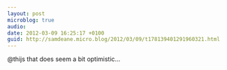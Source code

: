 ```yaml
---
layout: post
microblog: true
audio: 
date: 2012-03-09 16:25:17 +0100
guid: http://samdeane.micro.blog/2012/03/09/t178139401291960321.html
---
```

@thijs that does seem a bit optimistic...
